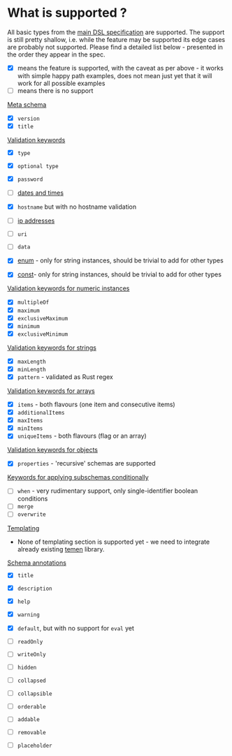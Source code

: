 # What is supported ?

All basic types from the [main DSL specification](https://github.com/balena-io/balena/blob/832f5551127dd8e1e82fa082bea97fc4db81c3ce/specs/configuration-dsl.md) are supported.
The support is still pretty shallow, i.e. while the feature may be supported its edge cases are probably not supported.
Please find a detailed list below - presented in the order they appear in the spec.

* [X] means the feature is supported, with the caveat as per above - it works with simple happy path examples, does not mean just yet that it will work for all possible examples
* [ ] means there is no support

[Meta schema](https://github.com/balena-io/balena/blob/832f5551127dd8e1e82fa082bea97fc4db81c3ce/specs/configuration-dsl.md#meta-schema)
* [X] `version`
* [X] `title`

[Validation keywords](https://github.com/balena-io/balena/blob/832f5551127dd8e1e82fa082bea97fc4db81c3ce/specs/configuration-dsl.md#validation-keywords)

* [X] `type`
* [X] `optional type`
* [X] `password`
* [ ] [dates and times](https://github.com/balena-io/balena/blob/832f5551127dd8e1e82fa082bea97fc4db81c3ce/specs/configuration-dsl.md#dates-and-times)
* [X] `hostname` but with no hostname validation
* [ ] [ip addresses](https://github.com/balena-io/balena/blob/832f5551127dd8e1e82fa082bea97fc4db81c3ce/specs/configuration-dsl.md#ip-addresses)
* [ ] `uri`
* [ ] `data`

* [X] [enum](https://github.com/balena-io/balena/blob/832f5551127dd8e1e82fa082bea97fc4db81c3ce/specs/configuration-dsl.md#enum) - only for string instances, should be trivial to add for other types
* [X] [const](https://github.com/balena-io/balena/blob/832f5551127dd8e1e82fa082bea97fc4db81c3ce/specs/configuration-dsl.md#const)- only for string instances, should be trivial to add for other types

[Validation keywords for numeric instances](https://github.com/balena-io/balena/blob/832f5551127dd8e1e82fa082bea97fc4db81c3ce/specs/configuration-dsl.md#validation-keywords-for-numeric-instances-number-and-integer)
* [X] `multipleOf`
* [X] `maximum`
* [X] `exclusiveMaximum`
* [X] `minimum`
* [X] `exclusiveMinimum`

[Validation keywords for strings](https://github.com/balena-io/balena/blob/832f5551127dd8e1e82fa082bea97fc4db81c3ce/specs/configuration-dsl.md#validation-keywords-for-strings)
* [X] `maxLength`
* [X] `minLength`
* [X] `pattern` - validated as Rust regex

[Validation keywords for arrays](https://github.com/balena-io/balena/blob/832f5551127dd8e1e82fa082bea97fc4db81c3ce/specs/configuration-dsl.md#validation-keywords-for-arrays)
* [X] `items` - both flavours (one item and consecutive items)
* [X] `additionalItems`
* [X] `maxItems`
* [X] `minItems`
* [X] `uniqueItems` - both flavours (flag or an array)

[Validation keywords for objects](https://github.com/balena-io/balena/blob/832f5551127dd8e1e82fa082bea97fc4db81c3ce/specs/configuration-dsl.md#validation-keywords-for-objects)
* [X] `properties` - 'recursive' schemas are supported

[Keywords for applying subschemas conditionally](https://github.com/balena-io/balena/blob/832f5551127dd8e1e82fa082bea97fc4db81c3ce/specs/configuration-dsl.md#keywords-for-applying-subschemas-conditionally)
* [ ] `when` - very rudimentary support, only single-identifier boolean conditions
* [ ] `merge`
* [ ] `overwrite`

[Templating](https://github.com/balena-io/balena/blob/832f5551127dd8e1e82fa082bea97fc4db81c3ce/specs/configuration-dsl.md#templating)
* None of templating section is supported yet - we need to integrate already existing [temen](https://github.com/balena-io-modules/balena-temen) library.

[Schema annotations](https://github.com/balena-io/balena/blob/832f5551127dd8e1e82fa082bea97fc4db81c3ce/specs/configuration-dsl.md#schema-annotations)
* [X] `title`
* [X] `description`
* [X] `help`
* [X] `warning`
* [X] `default`, but with no support for `eval` yet
* [ ] `readOnly`
* [ ] `writeOnly`
* [ ] `hidden`
* [ ] `collapsed`
* [ ] `collapsible`
* [ ] `orderable`
* [ ] `addable`
* [ ] `removable`
* [ ] `placeholder`


